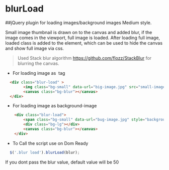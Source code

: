 # blurLoad
##jQuery plugin for loading images/background images Medium style.

Small image thumbnail is drawn on to the canvas and added blur, if the image comes in the viewport, full image is loaded. After loading full image, loaded class is added to the element, which can be used to hide the canvas and show full image via css.

> Used Stack blur algorithm https://github.com/flozz/StackBlur for blurring the canvas.

- For loading image as <img> tag
``` HTML
  <div class="blur-load" >
        <img class="bg-small" data-url="big-image.jpg" src="small-image.jpg">
        <canvas class="bg-blur"></canvas>
  </div>
```

- For loading image as background-image
``` HTML
    <div class="blur-load">
        <span class="bg-small" data-url="bug-image.jpg" style="background-image: url('small-image.jpg')"></span>
        <div class="bg-lg"></div>
        <canvas class="bg-blur"></canvas>
    </div>
```

- To Call the script use on Dom Ready
```javascript
  $('.blur load').blurLoad(blur);
```
If you dont pass the blur value, default value will be 50

